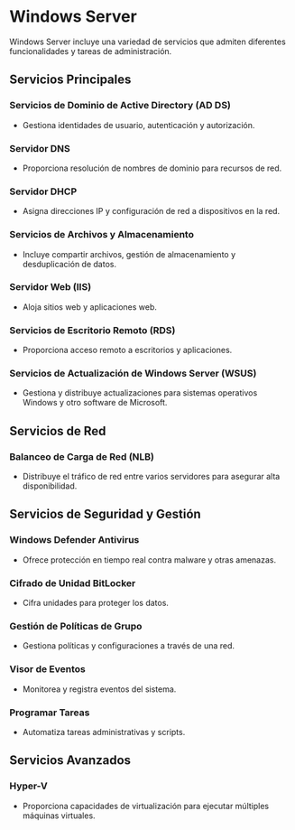 # Windows Server
Windows Server incluye una variedad de servicios que admiten diferentes funcionalidades y tareas de administración.

## Servicios Principales
### Servicios de Dominio de Active Directory (AD DS)
- Gestiona identidades de usuario, autenticación y autorización.
### Servidor DNS
- Proporciona resolución de nombres de dominio para recursos de red.
### Servidor DHCP
- Asigna direcciones IP y configuración de red a dispositivos en la red.
### Servicios de Archivos y Almacenamiento
- Incluye compartir archivos, gestión de almacenamiento y desduplicación de datos.
### Servidor Web (IIS)
- Aloja sitios web y aplicaciones web.
### Servicios de Escritorio Remoto (RDS)
- Proporciona acceso remoto a escritorios y aplicaciones.
### Servicios de Actualización de Windows Server (WSUS)
- Gestiona y distribuye actualizaciones para sistemas operativos Windows y otro software de Microsoft.

## Servicios de Red
### Balanceo de Carga de Red (NLB)
- Distribuye el tráfico de red entre varios servidores para asegurar alta disponibilidad.

## Servicios de Seguridad y Gestión
### Windows Defender Antivirus
- Ofrece protección en tiempo real contra malware y otras amenazas.
### Cifrado de Unidad BitLocker
- Cifra unidades para proteger los datos.
### Gestión de Políticas de Grupo
- Gestiona políticas y configuraciones a través de una red.
### Visor de Eventos
- Monitorea y registra eventos del sistema.
### Programar Tareas
- Automatiza tareas administrativas y scripts.

## Servicios Avanzados
### Hyper-V
- Proporciona capacidades de virtualización para ejecutar múltiples máquinas virtuales.
